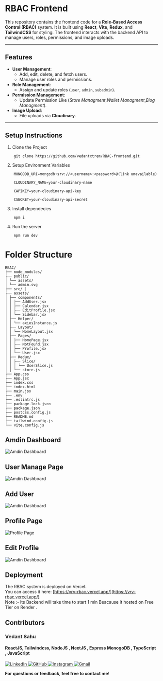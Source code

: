 # **RBAC Frontend**

This repository contains the frontend code for a **Role-Based Access Control (RBAC)** system. It is built using **React**, **Vite**, **Redux**, and **TailwindCSS** for styling. The frontend interacts with the backend API to manage users, roles, permissions, and image uploads.

---

## **Features**
- **User Management**:
  - Add, edit, delete, and fetch users.
  - Manage user roles and permissions.
- **Role Management**:
  - Assign and update roles (`user`, `admin`, `subadmin`).
- **Permission Management**:
  - Update Permission Like (*Store Managment*,*Wallet Managment*,*Blog Managment*).
- **Image Upload**:
  - File uploads via **Cloudinary**.

---

## Setup Instructions

1. Clone the Project
```
    git clone https://github.com/vedantxtrem/RBAC-frontend.git
```
2. Setup Environment Variables
```
    MONGODB_URI=mongodb+srv://<username>:<password>@(link unavailable)

    CLOUDINARY_NAME=your-cloudinary-name

    CAPIKEY=your-cloudinary-api-key

    CSECRET=your-cloudinary-api-secret
```
3. Install dependecies 
```
    npm i 
```
4. Run the server
```
    npm run dev
```
# Folder Structure
```
RBAC/
├── node_modules/
├── public/
│ └── assets/
│ └── admin.svg
├── src/ │
├── assets/
│ ├── components/
│ │ ├── AddUser.jsx
│ │ ├── Calendar.jsx
│ │ ├── EditProfile.jsx
│ │ └── Sidebar.jsx
│ ├── Helper/
│ │ └── axiosInstance.js
│ ├── Layout/
│ │ └── HomeLayout.jsx
│ ├── Pages/
│ │ ├── HomePage.jsx
│ │ ├── NotFound.jsx
│ │ ├── Profile.jsx
│ │ └── User.jsx
│ ├── Redux/
│ │ ├── Slice/
│ │ │ └── UserSlice.js
│ │ └── store.js
├── App.css
├── App.jsx
├── index.css
├── index.html
├── main.jsx
├── .env
├── .eslintrc.js
├── package-lock.json
├── package.json
├── postcss.config.js
├── README.md
├── tailwind.config.js
└── vite.config.js
```
## Amdin Dashboard
![Amdin Dashboard](https://res.cloudinary.com/dt5akmcnd/image/upload/v1732644201/rbac/hzylg0qfembix5n8tzgk.png)

## User Manage Page
![Amdin Dashboard](https://res.cloudinary.com/dt5akmcnd/image/upload/v1732644306/rbac/oufgzidbbmlds630zjme.png)

## Add User
![Amdin Dashboard](https://res.cloudinary.com/dt5akmcnd/image/upload/v1732644391/rbac/ehe0s5dolbd2ihydncal.png)

##  Profile Page 
![Profile Page ](https://res.cloudinary.com/dt5akmcnd/image/upload/v1732643863/rbac/jlby1rjwixu9dtlehrpb.png)

##  Edit Profile  
![Amdin Dashboard](https://res.cloudinary.com/dt5akmcnd/image/upload/v1732644051/rbac/orjsp0p5vdxmbohqfksl.png)





## Deployment

The RBAC system is deployed on Vercel.  
You can access it here: [https://vrv-rbac.vercel.app/](https://vrv-rbac.vercel.app/)  
Note :- Its Backend will take time to start 1 min Beacause It hosted on Free Tier on Render .

## Contributors
### Vedant Sahu
#### ReactJS, Tailwindcss, NodeJS , NextJS , Express MonogoDB , TypeScript , JavaScript
<a href="https://in.linkedin.com/in/vedant-sahu-b4298324a" target="_blank">
  <img src="https://img.shields.io/badge/linkedin-%230077B5.svg?style=for-the-badge&logo=linkedin&logoColor=white" alt="LinkedIn">
</a>
<a href="https://github.com/vedantxtrem" target="_blank">
  <img src="https://img.shields.io/badge/github-%23121011.svg?style=for-the-badge&logo=github&logoColor=white" alt="GitHub">
</a>
<a href="https://www.instagram.com/vedant_xtrem_99/" target="_blank">
  <img src="https://img.shields.io/badge/Instagram-%23E4405F.svg?style=for-the-badge&logo=Instagram&logoColor=white" alt="Instagram">
</a>

<a href="mailto:vedant@ssipmt.com" target="_blank">
  <img src="https://img.shields.io/badge/Gmail-D14836?style=for-the-badge&logo=gmail&logoColor=white" alt="Gmail">
</a>


**For questions or feedback, feel free to contact me!**

